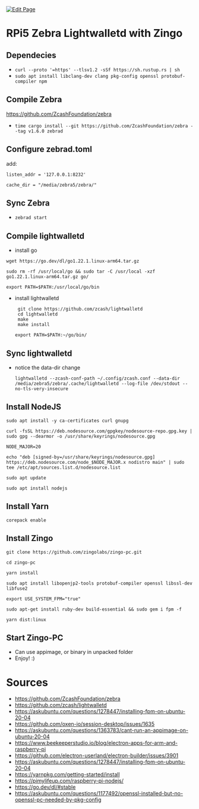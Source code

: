 <a href="https://github.com/zechub/zechub/edit/main/site/guides/raspi5ZebraLightwalletdZingo.md" target="_blank">
  <img src="https://img.shields.io/badge/Edit-blue" alt="Edit Page"/>
</a>

# RPi5 Zebra Lightwalletd with Zingo

## Dependecies

* `curl --proto '=https' --tlsv1.2 -sSf https://sh.rustup.rs | sh`
* `sudo apt install libclang-dev clang pkg-config openssl protobuf-compiler npm`

## Compile Zebra

https://github.com/ZcashFoundation/zebra

* `time cargo install --git https://github.com/ZcashFoundation/zebra --tag v1.6.0 zebrad`

## Configure zebrad.toml

add:

`listen_addr = '127.0.0.1:8232'`

`cache_dir = "/media/zebra5/zebra/"`

## Sync Zebra

* `zebrad start`

## Compile lightwalletd

* install go
  
`wget https://go.dev/dl/go1.22.1.linux-arm64.tar.gz`

`sudo rm -rf /usr/local/go && sudo tar -C /usr/local -xzf go1.22.1.linux-arm64.tar.gz go/`

`export PATH=$PATH:/usr/local/go/bin`

* install lightwalletd

	   git clone https://github.com/zcash/lightwalletd
	   cd lightwalletd
	   make
	   make install

  `export PATH=$PATH:~/go/bin/`

## Sync lightwalletd

* notice the data-dir change

  `lightwalletd --zcash-conf-path ~/.config/zcash.conf --data-dir /media/zebra5/zebra/.cache/lightwalletd --log-file /dev/stdout --no-tls-very-insecure`


## Install NodeJS

 `sudo apt install -y ca-certificates curl gnupg`
 
 `curl -fsSL https://deb.nodesource.com/gpgkey/nodesource-repo.gpg.key | sudo gpg --dearmor -o /usr/share/keyrings/nodesource.gpg`
 
 `NODE_MAJOR=20`
 
 `echo "deb [signed-by=/usr/share/keyrings/nodesource.gpg] https://deb.nodesource.com/node_$NODE_MAJOR.x nodistro main" | sudo tee /etc/apt/sources.list.d/nodesource.list`
 
 `sudo apt update`
 
 `sudo apt install nodejs`

## Install Yarn

`corepack enable`

## Install Zingo

`git clone https://github.com/zingolabs/zingo-pc.git`

`cd zingo-pc`

`yarn install`

`sudo apt install libopenjp2-tools protobuf-compiler openssl libssl-dev libfuse2`

`export USE_SYSTEM_FPM="true"`

`sudo apt-get install ruby-dev build-essential && sudo gem i fpm -f`

`yarn dist:linux`


## Start Zingo-PC

* Can use appimage, or binary in unpacked folder
* Enjoy! :)

# Sources

* https://github.com/ZcashFoundation/zebra
* https://github.com/zcash/lightwalletd
* https://askubuntu.com/questions/1278447/installing-fpm-on-ubuntu-20-04
* https://github.com/oxen-io/session-desktop/issues/1635
* https://askubuntu.com/questions/1363783/cant-run-an-appimage-on-ubuntu-20-04
* https://www.beekeeperstudio.io/blog/electron-apps-for-arm-and-raspberry-pi
* https://github.com/electron-userland/electron-builder/issues/3901
* https://askubuntu.com/questions/1278447/installing-fpm-on-ubuntu-20-04
* https://yarnpkg.com/getting-started/install
* https://pimylifeup.com/raspberry-pi-nodejs/
* https://go.dev/dl/#stable
* https://askubuntu.com/questions/1177492/openssl-installed-but-no-openssl-pc-needed-by-pkg-config




